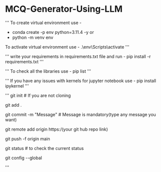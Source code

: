 # MCQ-Generator-Using-LLM

'''
To create virtual environment use - 
- conda create -p env python=3.11.4 -y
                or
- python -m venv env

To activate virtual environment use - 
.\env\Scripts\activate
'''


'''
write your requirements in requirements.txt file and run -
pip install -r requirements.txt
'''

'''
To check all the libraries use - 
pip list
'''

''' 
If you have any issues with kernels for jupyter notebook use -
pip install ipykernel
'''


'''
git init # If you are not cloning

git add .

git commit -m "Message" # Message is mandatory(type any message you want)

git remote add origin https:/(your git hub repo link)

git push -f origin main 

git status # to check the current status

git config --global

'''







